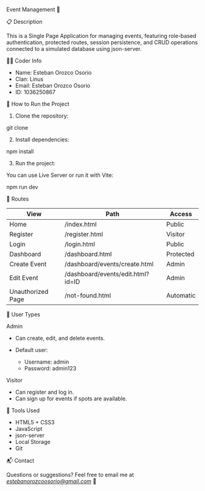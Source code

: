 
Event Management 🎉

📋 Description

This is a Single Page Application for managing events, featuring role-based authentication, protected routes, session persistence, and CRUD operations connected to a simulated database using json-server.

🧑‍💻 Coder Info

* Name: Esteban Orozco Osorio
* Clan: Linus
* Email: Esteban Orozco Osorio
* ID: 1036250867

🚀 How to Run the Project

1. Clone the repository:


git clone 


2. Install dependencies:


npm install


3. Run the project:

You can use Live Server or run it with Vite:


npm run dev


🧪 Routes

| View              | Path                              | Access    |
| ----------------- | --------------------------------- | --------- |
| Home              | /index.html                       | Public    |
| Register          | /register.html                    | Visitor   |
| Login             | /login.html                       | Public    |
| Dashboard         | /dashboard.html                   | Protected |
| Create Event      | /dashboard/events/create.html     | Admin     |
| Edit Event        | /dashboard/events/edit.html?id=ID | Admin     |
| Unauthorized Page | /not-found.html                   | Automatic |

👥 User Types

Admin

* Can create, edit, and delete events.
* Default user:

  * Username: admin
  * Password: admin123

Visitor

* Can register and log in.
* Can sign up for events if spots are available.

🧰 Tools Used

* HTML5 + CSS3
* JavaScript
* json-server
* Local Storage
* Git

📬 Contact

Questions or suggestions? Feel free to email me at *estebanorozcoosorio@gmail.com* 🚀